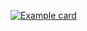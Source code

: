 [![Example card](https://fancy-readme-stats.vercel.app/api?username=BlackDevReal&dark_bg=3&theme=city&email=A%20Minecraft%20AntiCheat%20by%20by%20BlackDev&show_icons=true&title=CraftSecure&description=&include_all_commits=true&show_icons=true&update=1)](https://github.com/CraftSecure)
